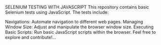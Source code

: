 
SELENIUM TESTING WITH JAVASCRIPT
This repository contains basic Selenium tests using JavaScript. The tests include:

Navigations: Automate navigation to different web pages.
Managing Window Size: Adjust and manipulate the browser window size.
Executing Basic Scripts: Run basic JavaScript scripts within the browser.
Feel free to explore and contribute!...
